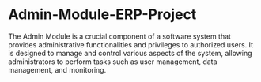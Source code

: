 # Admin-Module-ERP-Project
The Admin Module is a crucial component of a software system that provides administrative functionalities and privileges to authorized users. It is designed to manage and control various aspects of the system, allowing administrators to perform tasks such as user management,  data management, and monitoring.
